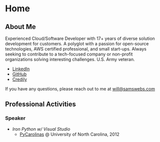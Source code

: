 # Home

## About Me

Experienced Cloud/Software Developer with 17+ years of diverse solution development for customers. A polyglot with a passion for open-source technologies, AWS certified professional, and small start-ups.  Always seeking to contribute to a tech-focused company or non-profit organizations solving interesting challenges.  U.S. Army veteran.

* [LinkedIn](https://www.linkedin.com/in/wsams/ )
* [GitHub](https://github.com/WillSams/)
* [Credily](https://www.credly.com/users/william-sams)

If you have any questions, please reach out to me at [will@samswebs.com](mailto:will@samswebs.com)

## Professional Activities

### Speaker

* *Iron Python w/ Visual Studio*
    - [PyCarolinas](https://www.ironfroggy.com/2012/pycarolinas-recap) @ University of North Carolina, 2012
